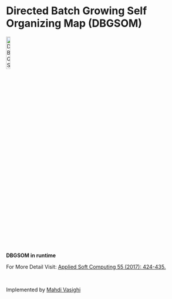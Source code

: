 # Directed Batch Growing Self Organizing Map (DBGSOM)
<img src="http://www.iasbs.ac.ir/~vasighi/dbgsom_flame.gif" alt="DBGSOM" width="15%" height="15%"/>
<div align="bottom"><b>DBGSOM in runtime</b></div>

For More Detail Visit: <a href='https://www.sciencedirect.com/science/article/pii/S1568494617300935'>Applied Soft Computing 55 (2017): 424-435.</a>
<p>&nbsp;</p>
Implemented by <a href='http://www.iasbs.ac.ir/~vasighi/'>Mahdi Vasighi</a></b>
